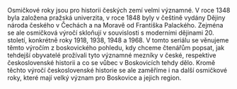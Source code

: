 Osmičkové roky jsou pro historii českých zemí velmi významné. V roce 1348 byla založena pražská univerzita, v roce 1848 byly v češtině vydány Dějiny národa českého v Čechách a na Moravě od Františka Palackého. Zejména se ale osmičková výročí skloňují v souvislosti s moderními dějinami 20. století, konkrétně roky 1918, 1938, 1948 a 1968. V tomto seriálu se věnujeme těmto výročím z boskovického pohledu, kdy chceme čtenářům popsat, jak tehdejší obyvatelé prožívali tyto významné mezníky v české, respektive československé historii a co se vůbec v Boskovicích tehdy dělo. Kromě těchto výročí československé historie se ale zaměříme i na další osmičkové roky, které mají velký význam pro Boskovice a jejich region.
